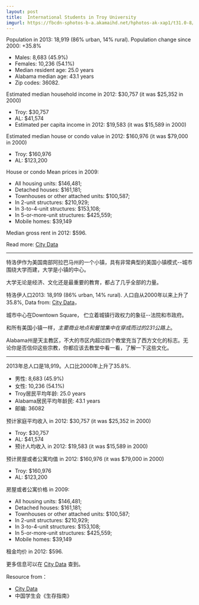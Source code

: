 ```yaml
---
layout: post
title:  International Students in Troy University
imgurl: https://fbcdn-sphotos-b-a.akamaihd.net/hphotos-ak-xap1/t31.0-8/10446276_10152523182409150_1620382555069025850_o.jpg
---
```


Population in 2013: 18,919 (86% urban, 14% rural). Population change since 2000: +35.8%

- Males: 8,683     (45.9%)
- Females: 10,236      (54.1%)
- Median resident age:     25.0 years
- Alabama median age:      43.1 years
- Zip codes: 36082.

Estimated median household income in 2012: $30,757 (it was $25,352 in 2000)

- Troy:   $30,757
- AL: $41,574
- Estimated per capita income in 2012: $19,583 (it was $15,589 in 2000)

Estimated median house or condo value in 2012: $160,976 (it was $79,000 in 2000)

- Troy:   $160,976
- AL: $123,200

House or condo Mean prices in 2009:

- All housing units: $146,481; 
- Detached houses: $161,181; 
- Townhouses or other attached units: $100,587; 
- In 2-unit structures: $210,929; 
- In 3-to-4-unit structures: $153,108; 
- In 5-or-more-unit structures: $425,559; 
- Mobile homes: $39,149

Median gross rent in 2012: $596.

Read more: [City Data]

---

特洛伊作为美国南部阿拉巴马州的一个小镇，具有非常典型的美国小镇模式--城市围绕大学而建，大学是小镇的中心。

大学无论是经济、文化还是最重要的教育，都占了几乎全部的力量。

特洛伊人口2013: 18,919 (86% urban, 14% rural). 人口自从2000年以来上升了35.8%, Data from: [City Data]， 

城市中心在Downtown Square， 伫立着城镇行政权力的象征--法院和市政府。

和所有美国小镇一样，*主要商业地点和餐馆集中在穿成而过的231公路上*。

Alabama州是天主教区，不大的市区内超过四个教堂充当了西方文化的标志。无论你是否信仰这些宗教，你都应该去教堂中看一看，了解一下这些文化。

---

2013年总人口是18,919。人口比2000年上升了35.8%.

- 男性: 8,683     (45.9%)
- 女性: 10,236      (54.1%)
- Troy居民平均年龄:     25.0 years
- Alabama居民平均年龄民:      43.1 years
- 邮编: 36082

预计家庭平均收入 in 2012: $30,757 (it was $25,352 in 2000)

- Troy:   $30,757
- AL: $41,574
- 预计人均收入 in 2012: $19,583 (it was $15,589 in 2000)

预计房屋或者公寓均值 in 2012: $160,976 (it was $79,000 in 2000)

- Troy:   $160,976
- AL: $123,200

房屋或者公寓价格 in 2009:

- All housing units: $146,481; 
- Detached houses: $161,181; 
- Townhouses or other attached units: $100,587; 
- In 2-unit structures: $210,929; 
- In 3-to-4-unit structures: $153,108; 
- In 5-or-more-unit structures: $425,559; 
- Mobile homes: $39,149

租金均价 in 2012: $596.

更多信息可以在 [City Data] 查到。

Resource from：

- [City Data]
- 中国学生会《生存指南》

[City Data]: http://www.city-data.com/city/Troy-Alabama.html
